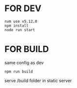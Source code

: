 # FOR DEV #
```
nvm use v5.12.0
npm install
node run start
```

# FOR BUILD #
same config as dev
```
npm run build
```
serve /build folder in static server